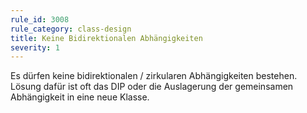 ```yaml
---
rule_id: 3008
rule_category: class-design
title: Keine Bidirektionalen Abhängigkeiten
severity: 1
---
```

Es dürfen keine bidirektionalen / zirkularen Abhängigkeiten bestehen.
Lösung dafür ist oft das DIP oder die Auslagerung der gemeinsamen Abhängigkeit in eine neue Klasse.
